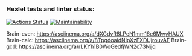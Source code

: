 ### Hexlet tests and linter status:

[![Actions Status](https://github.com/ysromantic/frontend-project-44/actions/workflows/hexlet-check.yml/badge.svg)](https://github.com/ysromantic/frontend-project-44/actions)
[![Maintainability](https://api.codeclimate.com/v1/badges/d6d139413364d0bbef75/maintainability)](https://codeclimate.com/github/ysromantic/frontend-project-44/maintainability)

Brain-even: https://asciinema.org/a/dXGdvR8LPeN1mm16e6MwyHAUX
Brain-calc: https://asciinema.org/a/8TpgdoaidNIpXzFXDUjrouvAF
Brain-gcd: https://asciinema.org/a/rLKYh1B0WoGedfjWN2c73Njjq
